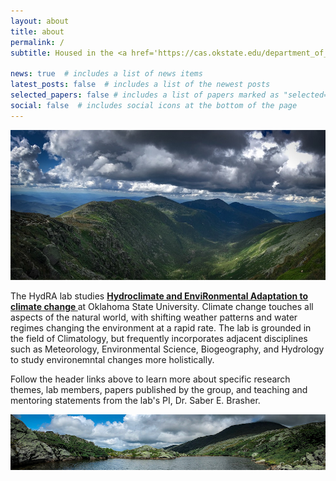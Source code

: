 ```yaml
---
layout: about
title: about
permalink: /
subtitle: Housed in the <a href='https://cas.okstate.edu/department_of_geography/'>Department of Geography</a> at Oklahoma State University and led by Dr. Saber E. Brasher.

news: true  # includes a list of news items
latest_posts: false  # includes a list of the newest posts
selected_papers: false # includes a list of papers marked as "selected={true}"
social: false  # includes social icons at the bottom of the page
---
```


![Image Alt Text](../assets/img/prof_pic.jpg)

The HydRA lab studies <b><u> Hydroclimate and EnviRonmental Adaptation to climate change </u></b> at Oklahoma State University. Climate change touches all aspects of the natural world, with shifting weather patterns and water regimes changing the environment at a rapid rate. The lab is grounded in the field of Climatology, but frequently incorporates adjacent disciplines such as Meteorology, Environmental Science, Biogeography, and Hydrology to study environemntal changes more holistically.

Follow the header links above to learn more about specific research themes, lab members, papers published by the group, and teaching and mentoring statements from the lab's PI, Dr. Saber E. Brasher. 

![Image Alt Text](../assets/img/prof_pic2.jpg)
